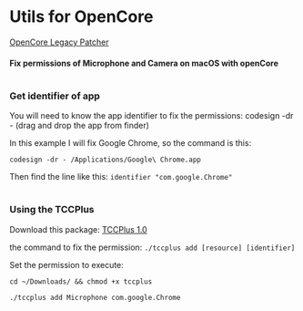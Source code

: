 # Utils for OpenCore

[OpenCore Legacy Patcher](https://dortania.github.io/OpenCore-Legacy-Patcher/)

#### Fix permissions of Microphone and Camera on macOS with openCore
#
### Get identifier of app
You will need to know the app identifier to fix the permissions:
codesign -dr - (drag and drop the app from finder)

In this example I will fix Google Chrome, so the command is this:
```
codesign -dr - /Applications/Google\ Chrome.app
```

Then find the line like this: ``identifier "com.google.Chrome"``

#
### Using the TCCPlus

Download this package:
[TCCPlus 1.0](https://github.com/jslegendre/tccplus/releases/tag/1.0)

the command to fix the permission: ``./tccplus add [resource] [identifier]``

Set the permission to execute:
```
cd ~/Downloads/ && chmod +x tccplus

./tccplus add Microphone com.google.Chrome
```
